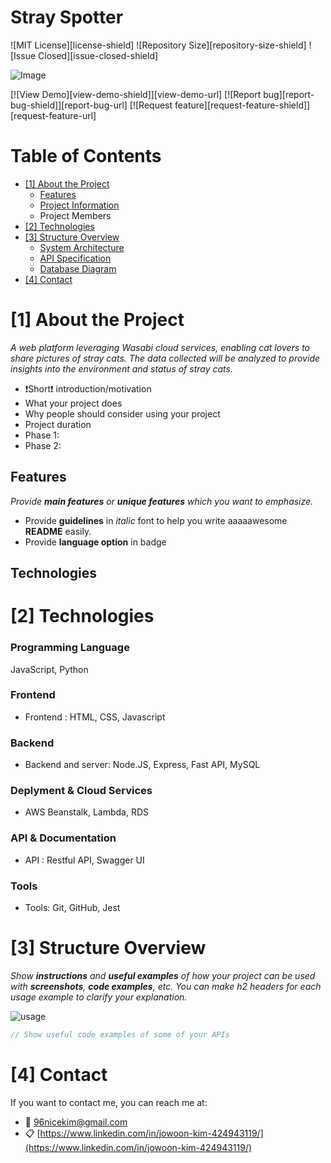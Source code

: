# Stray Spotter

<!--Badges-->
![MIT License][license-shield] ![Repository Size][repository-size-shield] ![Issue Closed][issue-closed-shield]

<!--Project Title Image-->
![Image](https://github.com/user-attachments/assets/739db5df-15ee-4d88-97e7-3a39719f776c)

<!--Project Buttons-->
[![View Demo][view-demo-shield]][view-demo-url] [![Report bug][report-bug-shield]][report-bug-url] [![Request feature][request-feature-shield]][request-feature-url]

<!--Table of Contents-->
# Table of Contents
- [[1] About the Project](#1-about-the-project)
  - [Features](#features)
  - [Project Information](#technologies)
  - Project Members
- [[2] Technologies](#2-technologies)
- [[3] Structure Overview](#3-features)
  - [System Architecture](#technologies)
  - [API Specification](#technologies)
  - [Database Diagram](#technologies)
- [[4] Contact](#6-contact)



# [1] About the Project
*A web platform leveraging Wasabi cloud services, enabling cat lovers to share pictures of stray cats. The data collected will be analyzed to provide insights into the environment and status of stray cats.*
- ❗️Short❗️ introduction/motivation
- What your project does
- Why people should consider using your project
- Project duration
- Phase 1:
- Phase 2:

## Features
*Provide **main features** or **unique features** which you want to emphasize.*
- Provide **guidelines** in *italic* font to help you write aaaaawesome **README** easily.
- Provide **language option** in badge

## Technologies





# [2] Technologies

### Programming Language
JavaScript, Python
### Frontend
- Frontend : HTML, CSS, Javascript
### Backend
- Backend and server: Node.JS, Express, Fast API, MySQL
### Deplyment & Cloud Services
- AWS Beanstalk, Lambda, RDS
### API & Documentation
- API : Restful API, Swagger UI
### Tools
- Tools: Git, GitHub, Jest



# [3] Structure Overview
*Show **instructions** and **useful examples** of how your project can be used with **screenshots**, **code examples**, etc. You can make h2 headers for each usage example to clarify your explanation.*

![usage](res-readme/img/usage.png)

```java
// Show useful code examples of some of your APIs 
```


# [4] Contact
If you want to contact me, you can reach me at:
- 📧 96nicekim@gmail.com
- 📋 [https://www.linkedin.com/in/jowoon-kim-424943119/](https://www.linkedin.com/in/jowoon-kim-424943119/)
